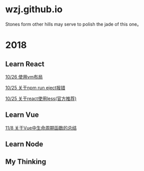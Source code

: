 # wzj.github.io
Stones form other hills may serve to polish the jade of this one。

# 2018
  ## Learn React
[10/26  使用vm布局](https://github.com/gaohan1994/react-vw-layout)

[10/25  关于npm run eject报错](https://github.com/SkyWblack/wzj.github.io/issues/2)

[10/25  关于react使用less(官方推荐)](https://github.com/SkyWblack/wzj.github.io/issues/1)
  ## Learn Vue
[11/8  关于Vue中生命周期函数的总结](https://github.com/SkyWblack/wzj.github.io/issues/4)
  
  ## Learn Node
  ## My Thinking
 
